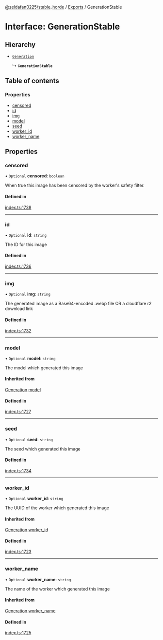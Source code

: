 [@zeldafan0225/stable_horde](../README.md) / [Exports](../modules.md) / GenerationStable

# Interface: GenerationStable

## Hierarchy

- [`Generation`](Generation.md)

  ↳ **`GenerationStable`**

## Table of contents

### Properties

- [censored](GenerationStable.md#censored)
- [id](GenerationStable.md#id)
- [img](GenerationStable.md#img)
- [model](GenerationStable.md#model)
- [seed](GenerationStable.md#seed)
- [worker\_id](GenerationStable.md#worker_id)
- [worker\_name](GenerationStable.md#worker_name)

## Properties

### censored

• `Optional` **censored**: `boolean`

When true this image has been censored by the worker's safety filter.

#### Defined in

[index.ts:1738](https://github.com/ZeldaFan0225/stable_horde/blob/4f15ca1/index.ts#L1738)

___

### id

• `Optional` **id**: `string`

The ID for this image

#### Defined in

[index.ts:1736](https://github.com/ZeldaFan0225/stable_horde/blob/4f15ca1/index.ts#L1736)

___

### img

• `Optional` **img**: `string`

The generated image as a Base64-encoded .webp file OR a cloudflare r2 download link

#### Defined in

[index.ts:1732](https://github.com/ZeldaFan0225/stable_horde/blob/4f15ca1/index.ts#L1732)

___

### model

• `Optional` **model**: `string`

The model which generated this image

#### Inherited from

[Generation](Generation.md).[model](Generation.md#model)

#### Defined in

[index.ts:1727](https://github.com/ZeldaFan0225/stable_horde/blob/4f15ca1/index.ts#L1727)

___

### seed

• `Optional` **seed**: `string`

The seed which generated this image

#### Defined in

[index.ts:1734](https://github.com/ZeldaFan0225/stable_horde/blob/4f15ca1/index.ts#L1734)

___

### worker\_id

• `Optional` **worker\_id**: `string`

The UUID of the worker which generated this image

#### Inherited from

[Generation](Generation.md).[worker_id](Generation.md#worker_id)

#### Defined in

[index.ts:1723](https://github.com/ZeldaFan0225/stable_horde/blob/4f15ca1/index.ts#L1723)

___

### worker\_name

• `Optional` **worker\_name**: `string`

The name of the worker which generated this image

#### Inherited from

[Generation](Generation.md).[worker_name](Generation.md#worker_name)

#### Defined in

[index.ts:1725](https://github.com/ZeldaFan0225/stable_horde/blob/4f15ca1/index.ts#L1725)
